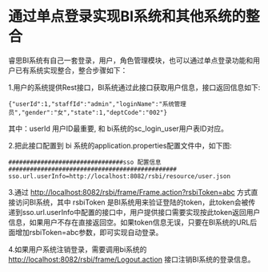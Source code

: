 # 通过单点登录实现BI系统和其他系统的整合

睿思BI系统有自己一套登录，用户，角色管理模块，也可以通过单点登录功能和用户已有系统实现整合，整合步骤如下：

1.用户的系统提供Rest接口，BI系统通过此接口获取用户信息，接口返回信息如下:

```
{"userId":1,"staffId":"admin","loginName":"系统管理员","gender":"女","state":1,"deptCode":"002"}
```

其中：userId 用户ID最重要, 和 bi系统的sc\_login\_user用户表ID对应。

2.把此接口配置到 bi 系统的application.properties配置文件中，如下图:

```
################################sso 配置信息 ###############################################
sso.url.userInfo=http://localhost:8082/rsbi/resource/user.json
```

3.通过 [http://localhost:8082/rsbi/frame/Frame.action?rsbiToken=abc](http://localhost:8082/rsbi/frame/Frame.action?rsbiToken=abc) 方式直接访问BI系统，其中 rsbiToken 是BI系统用来验证登陆的token，此token会被传递到sso.url.userInfo中配置的接口中，用户提供接口需要实现按此token返回用户信息，如果用户不存在直接返回空。如果token信息无误，只要在BI系统的URL后面增加rsbiToken=abc参数，即可实现自动登录。

4.如果用户系统注销登录，需要调用bi系统的 [http://localhost:8082/rsbi/frame/Logout.action](http://localhost:8082/rsbi/frame/Logout.action) 接口注销BI系统的登录信息。

